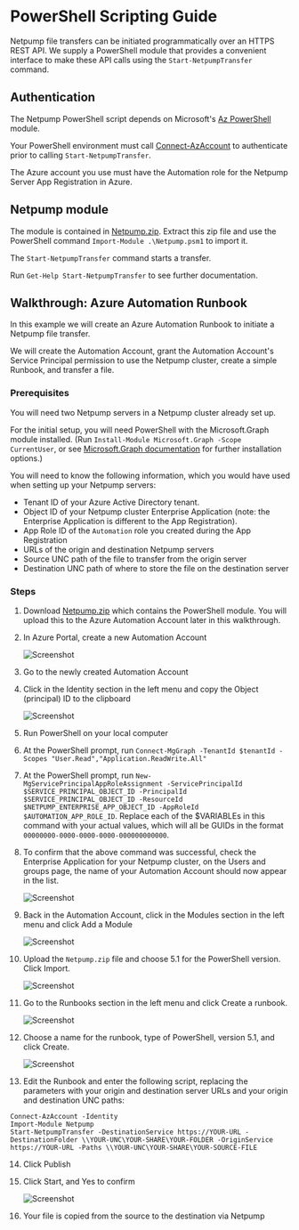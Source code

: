 # PowerShell Scripting Guide

Netpump file transfers can be initiated programmatically over an HTTPS REST API. We supply a PowerShell module that provides a convenient interface to make these API calls using the `Start-NetpumpTransfer` command.

## Authentication
The Netpump PowerShell script depends on Microsoft's [Az PowerShell](https://learn.microsoft.com/en-us/powershell/azure/install-azure-powershell?view=azps-10.3.0) module.

Your PowerShell environment must call [Connect-AzAccount](https://learn.microsoft.com/en-us/powershell/module/az.accounts/connect-azaccount?view=azps-10.3.0) to authenticate prior to calling `Start-NetpumpTransfer`.

The Azure account you use must have the Automation role for the Netpump Server App Registration in Azure.

## Netpump module

The module is contained in [Netpump.zip](Netpump.zip). Extract this zip file and use the PowerShell command `Import-Module .\Netpump.psm1` to import it.

The `Start-NetpumpTransfer` command starts a transfer.

Run `Get-Help Start-NetpumpTransfer` to see further documentation.

## Walkthrough: Azure Automation Runbook

In this example we will create an Azure Automation Runbook to initiate a Netpump file transfer.

We will create the Automation Account, grant the Automation Account's Service Principal permission to use the Netpump cluster, create a simple Runbook, and transfer a file.

### Prerequisites

You will need two Netpump servers in a Netpump cluster already set up.

For the initial setup, you will need PowerShell with the Microsoft.Graph module installed. (Run `Install-Module Microsoft.Graph -Scope CurrentUser`, or see [Microsoft.Graph documentation](https://learn.microsoft.com/en-us/powershell/microsoftgraph/installation?view=graph-powershell-1.0) for further installation options.)

You will need to know the following information, which you would have used when setting up your Netpump servers:

* Tenant ID of your Azure Active Directory tenant.
* Object ID of your Netpump cluster Enterprise Application (note: the Enterprise Application is different to the App Registration).
* App Role ID of the `Automation` role you created during the App Registration
* URLs of the origin and destination Netpump servers
* Source UNC path of the file to transfer from the origin server
* Destination UNC path of where to store the file on the destination server



### Steps

1. Download [Netpump.zip](Netpump.zip) which contains the PowerShell module. You will upload this to the Azure Automation Account later in this walkthrough.
2. In Azure Portal, create a new Automation Account

    ![Screenshot](images/ps/100-create-account.png)

3. Go to the newly created Automation Account
4. Click in the Identity section in the left menu and copy the Object (principal) ID to the clipboard

    ![Screenshot](images/ps/110-identity.png)
5. Run PowerShell on your local computer
6. At the PowerShell prompt, run `Connect-MgGraph -TenantId $tenantId -Scopes "User.Read","Application.ReadWrite.All"`
7. At the PowerShell prompt, run `New-MgServicePrincipalAppRoleAssignment -ServicePrincipalId $SERVICE_PRINCIPAL_OBJECT_ID -PrincipalId $SERVICE_PRINCIPAL_OBJECT_ID -ResourceId $NETPUMP_ENTERPRISE_APP_OBJECT_ID -AppRoleId $AUTOMATION_APP_ROLE_ID`. Replace each of the $VARIABLEs in this command with your actual values, which will all be GUIDs in the format `00000000-0000-0000-0000-000000000000`.
8. To confirm that the above command was successful, check the Enterprise Application for your Netpump cluster, on the Users and groups page, the name of your Automation Account should now appear in the list.

    ![Screenshot](images/ps/120-confirm-identity.png)
9. Back in the Automation Account, click in the Modules section in the left menu and click Add a Module

    ![Screenshot](images/ps/200-module.png)

10. Upload the `Netpump.zip` file and choose 5.1 for the PowerShell version. Click Import.

    ![Screenshot](images/ps/300-upload-module.png)

11. Go to the Runbooks section in the left menu and click Create a runbook.

    ![Screenshot](images/ps/400-create-runbook.png)

12. Choose a name for the runbook, type of PowerShell, version 5.1, and click Create.

    ![Screenshot](images/ps/500-create-runbook.png)

13. Edit the Runbook and enter the following script, replacing the parameters with your origin and destination server URLs and your origin and destination UNC paths:
```
Connect-AzAccount -Identity
Import-Module Netpump
Start-NetpumpTransfer -DestinationService https://YOUR-URL -DestinationFolder \\YOUR-UNC\YOUR-SHARE\YOUR-FOLDER -OriginService https://YOUR-URL -Paths \\YOUR-UNC\YOUR-SHARE\YOUR-SOURCE-FILE
```

14. Click Publish

15. Click Start, and Yes to confirm

    ![Screenshot](images/ps/700-start-runbook.png)

16. Your file is copied from the source to the destination via Netpump


    
